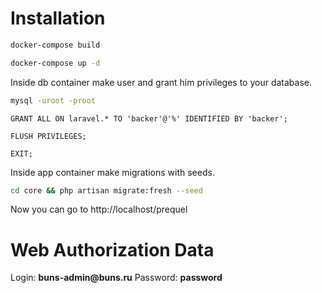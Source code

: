 # Installation

```bash
docker-compose build
```

```bash
docker-compose up -d
```

Inside db container make user and grant him privileges to your database.

```bash
mysql -uroot -proot
```

```mysql
GRANT ALL ON laravel.* TO 'backer'@'%' IDENTIFIED BY 'backer';
```

```mysql
FLUSH PRIVILEGES;
```

```mysql
EXIT;
```

Inside app container make migrations with seeds. 
```bash
cd core && php artisan migrate:fresh --seed
```

Now you can go to http://localhost/prequel

# Web Authorization Data
Login: __buns-admin@buns.ru__
Password: __password__